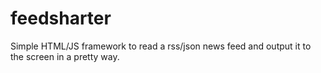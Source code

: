 feedsharter
===========

Simple HTML/JS framework to read a rss/json news feed and output it to the screen in a pretty way.
